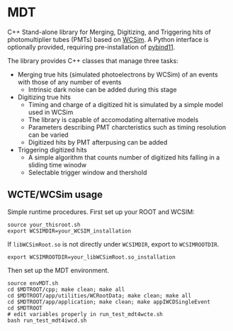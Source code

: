 # MDT
C++ Stand-alone library for Merging, Digitizing, and Triggering hits of photomultiplier tubes (PMTs) based on [WCSim](https://github.com/WCSim/WCSim). A Python interface is optionally provided, requiring pre-installation of [pybind11](https://pybind11.readthedocs.io/en/stable/installing.html).

The library provides C++ classes that manage three tasks:

 - Merging true hits (simulated photoelectrons by WCSim) of an events with those of any number of events
    - Intrinsic dark noise can be added during this stage
 - Digitizing true hits
    - Timing and charge of a digitized hit is simulated by a simple model used in WCSim
    - The library is capable of accomodating alternative models 
    - Parameters describing PMT charcteristics such as timing resolution can be varied
    - Digitized hits by PMT afterpusing can be added
 - Triggering digitized hits
    - A simple algorithm that counts number of digitized hits falling in a sliding time winodw
    - Selectable trigger window and thershold

## WCTE/WCSim usage
Simple runtime procedures. First set up your ROOT and WCSIM:
```
source your_thisroot.sh
export WCSIMDIR=your_WCSIM_installation
```
If `libWCSimRoot.so` is not directly under `WCSIMDIR`, export to `WCSIMROOTDIR`.
```
export WCSIMROOTDIR=your_libWCSimRoot.so_installation
```
Then set up the MDT environment.
```
source envMDT.sh
cd $MDTROOT/cpp; make clean; make all
cd $MDTROOT/app/utilities/WCRootData; make clean; make all
cd $MDTROOT/app/application; make clean; make appIWCDSingleEvent
cd $MDTROOT
# edit variables properly in run_test_mdt4wcte.sh
bash run_test_mdt4iwcd.sh
```
